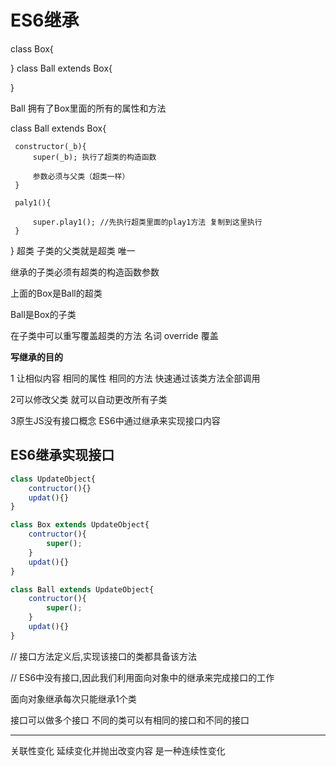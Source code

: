 # ES6继承
class Box{

}
class Ball extends Box{

}

 Ball 拥有了Box里面的所有的属性和方法 

 class Ball extends Box{

     constructor(_b){
         super(_b); 执行了超类的构造函数  
         
         参数必须与父类（超类一样）
     }

     paly1(){

         super.play1(); //先执行超类里面的play1方法 复制到这里执行
     }

}
超类  子类的父类就是超类 唯一 

继承的子类必须有超类的构造函数参数

上面的Box是Ball的超类 

Ball是Box的子类 

在子类中可以重写覆盖超类的方法 名词 override 覆盖

**写继承的目的**

1 让相似内容 相同的属性 相同的方法 快速通过该类方法全部调用 

2可以修改父类 就可以自动更改所有子类

3原生JS没有接口概念 ES6中通过继承来实现接口内容

## ES6继承实现接口

```js
class UpdateObject{
    contructor(){}
    updat(){}
}

class Box extends UpdateObject{
    contructor(){
        super();
    }
    updat(){}
}

class Ball extends UpdateObject{
    contructor(){
        super();
    }
    updat(){}
}

```
// 接口方法定义后,实现该接口的类都具备该方法

// ES6中没有接口,因此我们利用面向对象中的继承来完成接口的工作

面向对象继承每次只能继承1个类

接口可以做多个接口 不同的类可以有相同的接口和不同的接口


---

关联性变化 延续变化并抛出改变内容  是一种连续性变化 

